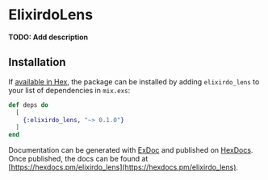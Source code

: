 # ElixirdoLens

**TODO: Add description**

## Installation

If [available in Hex](https://hex.pm/docs/publish), the package can be installed
by adding `elixirdo_lens` to your list of dependencies in `mix.exs`:

```elixir
def deps do
  [
    {:elixirdo_lens, "~> 0.1.0"}
  ]
end
```

Documentation can be generated with [ExDoc](https://github.com/elixir-lang/ex_doc)
and published on [HexDocs](https://hexdocs.pm). Once published, the docs can
be found at [https://hexdocs.pm/elixirdo_lens](https://hexdocs.pm/elixirdo_lens).

